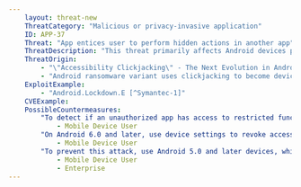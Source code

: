 ```yaml
---
    layout: threat-new
    ThreatCategory: "Malicious or privacy-invasive application"
    ID: APP-37
    Threat: "App entices user to perform hidden actions in another app"
    ThreatDescription: "This threat primarily affects Android devices prior to 6.0, in which an app could abuse Accessibility Services to display false graphical interfaces that overlay another app. The displayed app can relay user input to the overlayed app, and by creating an interface that leads the user to interact with specific areas of the device screen in a certain way (e.g. pretends to be a game), the user unknowingly carries out actions in the hidden app. The impact of this threat varies according to the sensitivity of the actions the user is enticed to perform, but could potentially be any action available through the user interface of the mobile OS or installed apps."
    ThreatOrigin: 
        - "\"Accessibility Clickjacking\" - The Next Evolution in Android Malware that Impacts More Than 500 Million Devices [^YAmit1]"
        - "Android ransomware variant uses clickjacking to become device administrator [^M-Zhang-1]"
    ExploitExample:
        - "Android.Lockdown.E [^Symantec-1]"
    CVEExample:
    PossibleCountermeasures:
        "To detect if an unauthorized app has access to restricted functionality, such as Device Administrator or Accessibility Services, use device settings to review permissions and identify any app for which that functionality is not authorized.":
            - Mobile Device User
        "On Android 6.0 and later, use device settings to revoke access to unauthorized services, such as Device Administrator or Accessibility Services. On earlier versions, permissions cannot be individually revoked; instead, the app must be uninstalled.":
            - Mobile Device User
        "To prevent this attack, use Android 5.0 and later devices, which does not allow apps to appear above any system dialogs used to grant permissions.":
            - Mobile Device User
            - Enterprise
---
```

